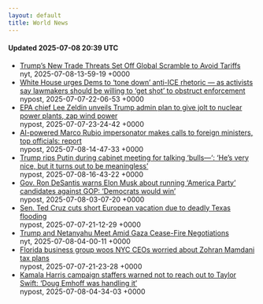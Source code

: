 ```yaml
---
layout: default
title: World News
---
```


#### Updated 2025-07-08 20:39 UTC

- <a href='https://www.nytimes.com/2025/07/08/business/economy/trump-tariffs-talks.html'>Trump&#8217;s New Trade Threats Set Off Global Scramble to Avoid Tariffs</a><div class='byline small text-muted'>nyt, 2025-07-08-13-59-19 +0000</div>
- <a href='https://nypost.com/2025/07/07/us-news/white-house-urges-dems-to-tone-down-anti-ice-rhetoric-as-activists-say-pols-should-be-willing-to-get-shot/'>White House urges Dems to &#8216;tone down&#8217; anti-ICE rhetoric &#8212; as activists say lawmakers should be willing to &#8216;get shot&#8217; to obstruct enforcement</a><div class='byline small text-muted'>nypost, 2025-07-07-22-06-53 +0000</div>
- <a href='https://nypost.com/2025/07/07/us-news/epa-chief-unveils-trump-admin-plan-to-give-jolt-to-nuclear-power-plants-zap-wind-power/'>EPA chief Lee Zeldin unveils Trump admin plan to give jolt to nuclear power plants, zap wind power</a><div class='byline small text-muted'>nypost, 2025-07-07-23-24-42 +0000</div>
- <a href='https://nypost.com/2025/07/08/us-news/ai-powered-rubio-impersonator-makes-calls-to-foreign-ministers-other-top-officials-report/'>AI-powered Marco Rubio impersonator makes calls to foreign ministers, top officials: report</a><div class='byline small text-muted'>nypost, 2025-07-08-14-47-33 +0000</div>
- <a href='https://nypost.com/2025/07/08/us-news/trump-rips-putin-during-cabinet-meeting-for-talking-bulls-hes-very-nice-but-it-turns-out-to-be-meaningless/'>Trump rips Putin during cabinet meeting for talking &#8216;bulls&#8212;&#8216;: &#8216;He&#8217;s very nice, but it turns out to be meaningless&#8217;</a><div class='byline small text-muted'>nypost, 2025-07-08-16-43-22 +0000</div>
- <a href='https://nypost.com/2025/07/07/us-news/desantis-warns-musk-about-running-america-party-candidates-against-gop/'>Gov. Ron DeSantis warns Elon Musk about running &#8216;America Party&#8217; candidates against GOP: &#8216;Democrats would win&#8217;</a><div class='byline small text-muted'>nypost, 2025-07-08-03-07-20 +0000</div>
- <a href='https://nypost.com/2025/07/07/us-news/ted-cruz-cuts-short-european-vacation-due-to-deadly-texas-flooding/'>Sen. Ted Cruz cuts short European vacation due to deadly Texas flooding</a><div class='byline small text-muted'>nypost, 2025-07-07-21-12-29 +0000</div>
- <a href='https://www.nytimes.com/2025/07/07/us/politics/trump-netanyahu-dinner-gaza-cease-fire.html'>Trump and Netanyahu Meet Amid Gaza Cease-Fire Negotiations</a><div class='byline small text-muted'>nyt, 2025-07-08-04-00-11 +0000</div>
- <a href='https://nypost.com/2025/07/07/us-news/florida-business-group-woos-nyc-ceos-worried-about-zohran-mamdani-tax-plans/'>Florida business group woos NYC CEOs worried about Zohran Mamdani tax plans</a><div class='byline small text-muted'>nypost, 2025-07-07-21-23-28 +0000</div>
- <a href='https://nypost.com/2025/07/08/us-news/kamala-harris-campaign-staffers-warned-not-to-reach-out-to-taylor-swift-doug-emhoff-was-handling-it/'>Kamala Harris campaign staffers warned not to reach out to Taylor Swift: &#8216;Doug Emhoff was handling it&#8217;</a><div class='byline small text-muted'>nypost, 2025-07-08-04-34-03 +0000</div>
